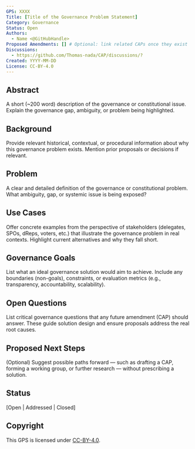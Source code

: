 ```yaml
---
GPS: XXXX
Title: [Title of the Governance Problem Statement]
Category: Governance
Status: Open
Authors:
  - Name <@GitHubHandle>
Proposed Amendments: [] # Optional: link related CAPs once they exist
Discussions:
  - https://github.com/Thomas-nada/CAP/discussions/?
Created: YYYY-MM-DD
License: CC-BY-4.0
---
```


## Abstract
A short (~200 word) description of the governance or constitutional issue. Explain the governance gap, ambiguity, or problem being highlighted.

## Background
Provide relevant historical, contextual, or procedural information about why this governance problem exists. Mention prior proposals or decisions if relevant.

## Problem
A clear and detailed definition of the governance or constitutional problem. What ambiguity, gap, or systemic issue is being exposed?

## Use Cases
Offer concrete examples from the perspective of stakeholders (delegates, SPOs, dReps, voters, etc.) that illustrate the governance problem in real contexts. Highlight current alternatives and why they fall short.

## Governance Goals
List what an ideal governance solution would aim to achieve. Include any boundaries (non-goals), constraints, or evaluation metrics (e.g., transparency, accountability, scalability).

## Open Questions
List critical governance questions that any future amendment (CAP) should answer. These guide solution design and ensure proposals address the real root causes.

## Proposed Next Steps
(Optional) Suggest possible paths forward — such as drafting a CAP, forming a working group, or further research — without prescribing a solution.

## Status
[Open | Addressed | Closed]

## Copyright
This GPS is licensed under [CC-BY-4.0](https://creativecommons.org/licenses/by/4.0/legalcode).
